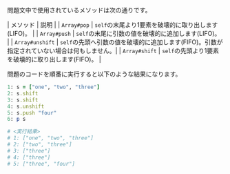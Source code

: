 問題文中で使用されているメソッドは次の通りです。

| メソッド | 説明 |
| `Array#pop` | `self`の末尾より1要素を破壊的に取り出します(LIFO)。 |
| `Array#push` | `self`の末尾に引数の値を破壊的に追加します(LIFO)。 |
| `Array#unshift` | `self`の先頭へ引数の値を破壊的に追加します(FIFO)。引数が指定されていない場合は何もしません。|
| `Array#shift` | `self`の先頭より1要素を破壊的に取り出します(FIFO)。 |

問題のコードを順番に実行すると以下のような結果になります。

```ruby
1: s = ["one", "two", "three"]
2: s.shift
3: s.shift
4: s.unshift
5: s.push "four"
6: p s

# <実行結果>
# 1: ["one", "two", "three"]
# 2: ["two", "three"]
# 3: ["three"]
# 4: ["three"]
# 5: ["three", "four"]
```
